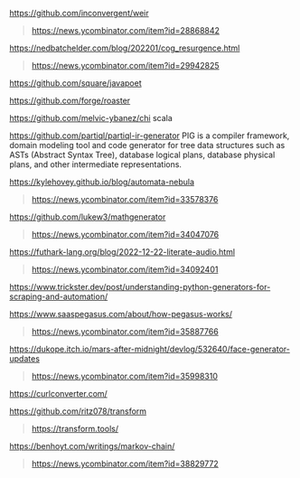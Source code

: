 https://github.com/inconvergent/weir
> https://news.ycombinator.com/item?id=28868842

https://nedbatchelder.com/blog/202201/cog_resurgence.html
> https://news.ycombinator.com/item?id=29942825

https://github.com/square/javapoet

https://github.com/forge/roaster

https://github.com/melvic-ybanez/chi scala

https://github.com/partiql/partiql-ir-generator PIG is a compiler framework, domain modeling tool and code generator for tree data structures such as ASTs (Abstract Syntax Tree), database logical plans, database physical plans, and other intermediate representations.

https://kylehovey.github.io/blog/automata-nebula
> https://news.ycombinator.com/item?id=33578376

https://github.com/lukew3/mathgenerator
> https://news.ycombinator.com/item?id=34047076

https://futhark-lang.org/blog/2022-12-22-literate-audio.html
> https://news.ycombinator.com/item?id=34092401

https://www.trickster.dev/post/understanding-python-generators-for-scraping-and-automation/

https://www.saaspegasus.com/about/how-pegasus-works/
> https://news.ycombinator.com/item?id=35887766

https://dukope.itch.io/mars-after-midnight/devlog/532640/face-generator-updates
> https://news.ycombinator.com/item?id=35998310

https://curlconverter.com/

https://github.com/ritz078/transform
> https://transform.tools/

https://benhoyt.com/writings/markov-chain/
> https://news.ycombinator.com/item?id=38829772